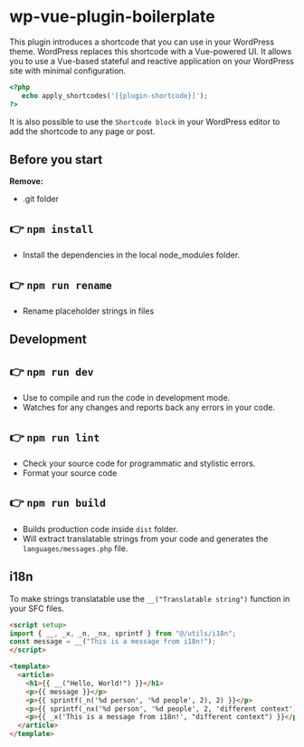 # wp-vue-plugin-boilerplate

This plugin introduces a shortcode that you can use in your WordPress theme. WordPress replaces this shortcode with a Vue-powered UI. 
It allows you to use a Vue-based stateful and reactive application on your WordPress site with minimal configuration.

```php
<?php
   echo apply_shortcodes('[{plugin-shortcode}]');
?>
```
It is also possible to use the `Shortcode block` in your WordPress editor to add the shortcode to any page or post.

## Before you start

**Remove:**
* .git folder

## 👉  `npm install`
* Install the dependencies in the local node_modules folder.

## 👉  `npm run rename`
* Rename placeholder strings in files

## Development

## 👉  `npm run dev`
* Use to compile and run the code in development mode.
* Watches for any changes and reports back any errors in your code.
  
## 👉  `npm run lint`
* Check your source code for programmatic and stylistic errors. 
* Format your source code

## 👉  `npm run build`
- Builds production code inside `dist` folder.
- Will extract translatable strings from your code and generates the `languages/messages.php` file.

## i18n

To make strings translatable use the `__("Translatable string")` function in your SFC files.

```html
<script setup>
import { __, _x, _n, _nx, sprintf } from "@/utils/i18n";
const message = __("This is a message from i18n!");
</script>

<template>
  <article>
    <h1>{{ __("Hello, World!") }}</h1>
    <p>{{ message }}</p>
    <p>{{ sprintf(_n('%d person', '%d people', 2), 2) }}</p>
    <p>{{ sprintf(_nx('%d person', '%d people', 2, 'different context'), 2) }}</p>
    <p>{{ _x('This is a message from i18n!', "different context") }}</p>
  </article>
</template>
```
